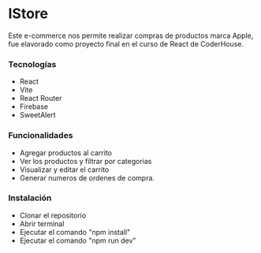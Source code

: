 # IStore 
Este e-commerce nos permite realizar compras de productos marca Apple, fue elavorado 
como proyecto final en el curso de React de CoderHouse.

### Tecnologías 
- React
- Vite
- React Router 
- Firebase
- SweetAlert


### Funcionalidades
- Agregar productos al carrito 
- Ver los productos y filtrar por categorias 
- Visualizar y editar el carrito 
- Generar numeros de ordenes de compra. 

### Instalación 

- Clonar el repositorio
- Abrir terminal
- Ejecutar el comando "npm install"
- Ejecutar el comando "npm run dev"